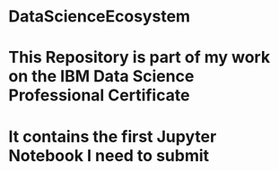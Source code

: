 # DataScienceEcosystem
# This Repository is part of my work on the IBM Data Science Professional Certificate
# It contains the first Jupyter Notebook I need to submit 
